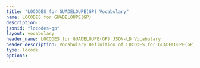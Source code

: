```yaml
---
title: "LOCODES for GUADELOUPE(GP) Vocabulary"
name: LOCODES for GUADELOUPE(GP) 
description: 
jsonid: "locodes-gp"
layout: vocabulary
header_name: LOCODES for GUADELOUPE(GP) JSON-LD Vocabulary
header_description: Vocabulary Definition of LOCODES for GUADELOUPE(GP) semantics in HTML format. JSON-LD format is available at [locodes-gp.jsonld](/vocabulary/locodes-gp.jsonld)
type: locode
options:
---
```

